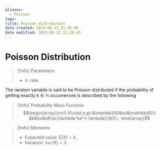 ```yaml
---
aliases:
  - Poisson
tags: 
title: Poisson distribution
date created: 2023-09-13 21:26:49
date modified: 2023-09-13 21:26:49
---
```


# Poisson Distribution

> [!info] Parameters
> - $\lambda$: rate.

The random variable is said to be Poisson distributed if the probability of getting exactly $k\in\mathbb{N}$ occurrences is described by the following

> [!info] Probability Mass Function
> $$\begin{array}{rrcl}
> f(\cdot,n,p):&\mathbb{N}&\to&\mathbb{R}\\
> &k&\to&\dfrac{\lambda^ke^{-\lambda}}{k!}\;.
> \end{array}$$

> [!info] Moments
> - Expected value: $E[X]=\lambda$,
> - Variance: $\texttt{Var}(X)=\lambda$.
